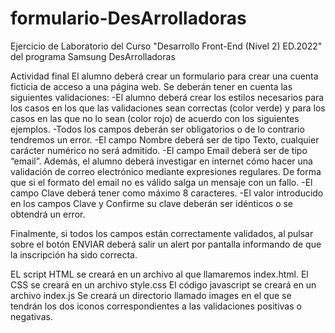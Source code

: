 # formulario-DesArrolladoras
Ejercicio de Laboratorio del Curso "Desarrollo Front-End (Nivel 2) ED.2022" del programa Samsung DesArrolladoras

Actividad final
El alumno deberá crear un formulario para crear una cuenta ficticia de acceso a una página web.
Se deberán tener en cuenta las siguientes validaciones:
  -El alumno deberá crear los estilos necesarios para los casos en los que las validaciones sean correctas (color verde) y para los casos en las que no lo sean (color      rojo) de acuerdo con los siguientes ejemplos.
  -Todos los campos deberán ser obligatorios o de lo contrario tendremos un error.
  -El campo Nombre deberá ser de tipo Texto, cualquier carácter numérico no será admitido.
  -El campo Email deberá ser de tipo “email”. Además, el alumno deberá investigar en internet cómo hacer una validación de correo electrónico mediante expresiones          regulares. De forma que si el formato del email no es válido salga un mensaje con un fallo.
  -El campo Clave deberá tener como máximo 8 caracteres.
  -El valor introducido en los campos Clave y Confirme su clave deberán ser idénticos o se obtendrá un error.

Finalmente, si todos los campos están correctamente validados, al pulsar sobre el botón ENVIAR deberá salir un alert por pantalla informando de que la inscripción ha sido correcta.

EL script HTML se creará en un archivo al que llamaremos index.html.
El CSS se creará en un archivo style.css
El código javascript se creará en un archivo index.js
Se creará un directorio llamado images en el que se tendrán los dos iconos correspondientes a las validaciones positivas o negativas.
